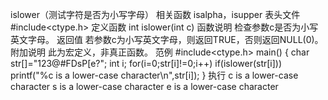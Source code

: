 islower（测试字符是否为小写字母）
相关函数
isalpha，isupper
表头文件
#include<ctype.h>
定义函数
int islower(int c)
函数说明
检查参数c是否为小写英文字母。
返回值
若参数c为小写英文字母，则返回TRUE，否则返回NULL(0)。
附加说明
此为宏定义，非真正函数。
范例
#include<ctype.h>
main()
{
char str[]="123@#FDsP[e?";
int i;
for(i=0;str[i]!=0;i++)
if(islower(str[i])) printf("%c is a lower-case character\n",str[i]);
}
执行
c is a lower-case character
s is a lower-case character
e is a lower-case character